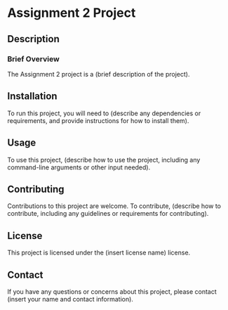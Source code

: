 <!DOCTYPE html>
<html>
  <body>
    <h1>Assignment 2 Project</h1>
    <h2>Description</h2>
    <h3>Brief Overview</h3>
    <p>The Assignment 2 project is a (brief description of the project).</p>
    <h2>Installation</h2>
    <p>To run this project, you will need to (describe any dependencies or requirements, and provide instructions for how to install them).</p>
    <h2>Usage</h2>
    <p>To use this project, (describe how to use the project, including any command-line arguments or other input needed).</p>
    <h2>Contributing</h2>
    <p>Contributions to this project are welcome. To contribute, (describe how to contribute, including any guidelines or requirements for contributing).</p>
    <h2>License</h2>
    <p>This project is licensed under the (insert license name) license.</p>
    <h2>Contact</h2>
    <p>If you have any questions or concerns about this project, please contact (insert your name and contact information).</p>
  </body>
</html>
